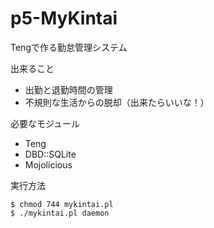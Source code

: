p5-MyKintai
===========

Tengで作る勤怠管理システム

出来ること

* 出勤と退勤時間の管理
* 不規則な生活からの脱却（出来たらいいな！）

必要なモジュール

* Teng
* DBD::SQLite
* Mojolicious

実行方法

	$ chmod 744 mykintai.pl
	$ ./mykintai.pl daemon
